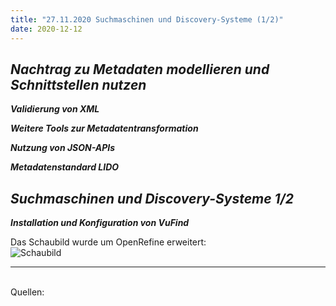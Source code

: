 ```yaml
---
title: "27.11.2020 Suchmaschinen und Discovery-Systeme (1/2)"
date: 2020-12-12
---
```


## *Nachtrag zu Metadaten modellieren und Schnittstellen nutzen*  

***Validierung von XML***

***Weitere Tools zur Metadatentransformation***

***Nutzung von JSON-APIs***

***Metadatenstandard LIDO***

## *Suchmaschinen und Discovery-Systeme 1/2*

***Installation und Konfiguration von VuFind***







Das Schaubild wurde um OpenRefine erweitert:  
![Schaubild]({{site.baseurl}}/images/schaubild_neu.png)  




---  
<br>
Quellen: 

